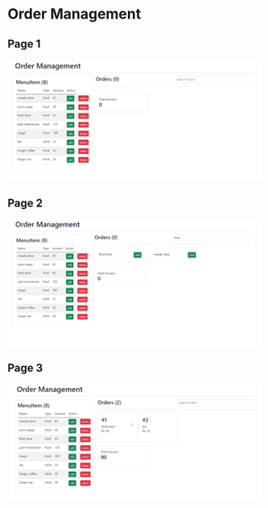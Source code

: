 # Order Management

## Page 1

<img src="./img/image1.png" alt="Alt text" title="Optional title">

## Page 2

<img src="./img/image2.png" alt="Alt text" title="Optional title">

## Page 3

<img src="./img/image3.png" alt="Alt text" title="Optional title">
